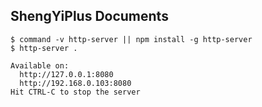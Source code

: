 ## ShengYiPlus Documents

```
$ command -v http-server || npm install -g http-server
$ http-server .

Available on:
  http://127.0.0.1:8080
  http://192.168.0.103:8080
Hit CTRL-C to stop the server
```

